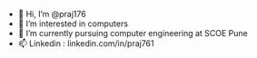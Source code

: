 - 👋 Hi, I’m @praj176
- 👀 I’m interested in computers
- 🌱 I’m currently pursuing computer engineering at SCOE Pune
- 📫 Linkedin : linkedin.com/in/praj761
<!---
praj176/praj176 is a ✨ special ✨ repository because its `README.md` (this file) appears on your GitHub profile.
You can click the Preview link to take a look at your changes.
--->
